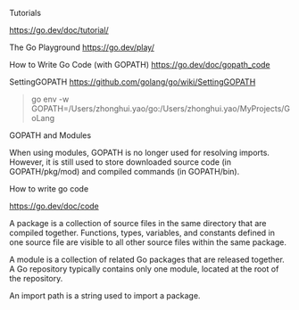 Tutorials

https://go.dev/doc/tutorial/

The Go Playground
https://go.dev/play/


How to Write Go Code (with GOPATH)
https://go.dev/doc/gopath_code


SettingGOPATH
https://github.com/golang/go/wiki/SettingGOPATH
> go env -w GOPATH=/Users/zhonghui.yao/go:/Users/zhonghui.yao/MyProjects/GoLang


GOPATH and Modules

When using modules, GOPATH is no longer used for resolving imports.
However, it is still used to store downloaded source code (in GOPATH/pkg/mod)
and compiled commands (in GOPATH/bin).




How to write go code

https://go.dev/doc/code

A package is a collection of source files in the same directory that are compiled together. Functions, types, variables, and constants defined in one source file are visible to all other source files within the same package.

A module is a collection of related Go packages that are released together. A Go repository typically contains only one module, located at the root of the repository.

An import path is a string used to import a package. 

